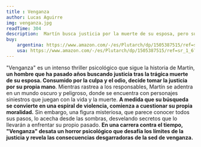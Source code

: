 ```yaml
---
title : Venganza
author: Lucas Aguirre
img: venganza.jpg
readTime: 304
description:  Martín busca justicia por la muerte de su esposa, pero su sed de venganza lo lleva a un camino oscuro y peligroso.
buy: 
    argentina: https://www.amazon.com/-/es/Plutarch/dp/1505387515/ref=sr_1_6?__mk_es_US=ÅMÅŽÕÑ&crid=HUXM8C3RLKKB&dib=eyJ2IjoiMSJ9.Gs8YIa54uQ4sZpgV327jvBgIvBmFycRul9RLxLQdLYdPJgoxgQ7_t_nCqniwVt4Py2ZsbNsbTr_XT8TESpi-tKcozwUiiHbXYjoKhAnRP3mOzCsrYF3qzXPQZf7GJ6CqzemyfH8-ge8V97GYgpQQ36K_r0CBSUNX9ZxCs-LSHkc8w8agppPwSckxFC-bXzxs8BZ6m0XMztTXhOgxcHpyuBLIGl8O8V5loQl6Pb6W6Is.9yCZ88cuTMkz4zHwl5S4Z_VtJt3SxQRBbwmXSuCPL08&dib_tag=se&keywords=vidas+paralelas&qid=1726693410&sprefix=vidas+paralel%2Caps%2C379&sr=8-6
    usa: https://www.amazon.com/-/es/Plutarch/dp/1505387515/ref=sr_1_6?__mk_es_US=ÅMÅŽÕÑ&crid=HUXM8C3RLKKB&dib=eyJ2IjoiMSJ9.Gs8YIa54uQ4sZpgV327jvBgIvBmFycRul9RLxLQdLYdPJgoxgQ7_t_nCqniwVt4Py2ZsbNsbTr_XT8TESpi-tKcozwUiiHbXYjoKhAnRP3mOzCsrYF3qzXPQZf7GJ6CqzemyfH8-ge8V97GYgpQQ36K_r0CBSUNX9ZxCs-LSHkc8w8agppPwSckxFC-bXzxs8BZ6m0XMztTXhOgxcHpyuBLIGl8O8V5loQl6Pb6W6Is.9yCZ88cuTMkz4zHwl5S4Z_VtJt3SxQRBbwmXSuCPL08&dib_tag=se&keywords=vidas+paralelas&qid=1726693410&sprefix=vidas+paralel%2Caps%2C379&sr=8-6 
---
```

"Venganza" es un intenso thriller psicológico que sigue la historia de Martín, **un hombre que ha pasado años buscando justicia tras la trágica muerte de su esposa. Consumido por la culpa y el odio, decide tomar la justicia por su propia mano**. Mientras rastrea a los responsables, Martín se adentra en un mundo oscuro y peligroso, donde se encuentra con personajes siniestros que juegan con la vida y la muerte.
 **A medida que su búsqueda se convierte en una espiral de violencia, comienza a cuestionar su propia moralidad.** Sin embargo, una figura misteriosa, que parece conocer todos sus pasos, lo acecha desde las sombras, desvelando secretos que lo llevarán a enfrentar su propio pasado.
**En una carrera contra el tiempo, "Venganza" desata un horror psicológico que desafía los límites de la justicia y revela las consecuencias desgarradoras de la sed de venganza.**